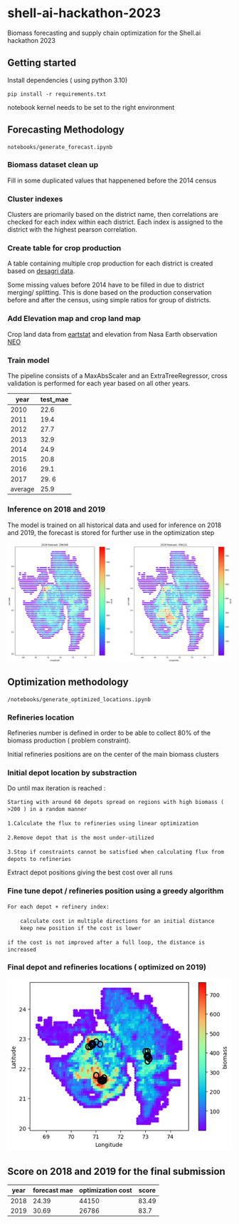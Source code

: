 # shell-ai-hackathon-2023

Biomass forecasting and supply chain optimization for the Shell.ai hackathon 2023


## Getting started

Install dependencies ( using python 3.10)

```
pip install -r requirements.txt
```

notebook kernel needs to be set to the right environment

## Forecasting Methodology

```
notebooks/generate_forecast.ipynb 
```


### Biomass dataset clean up

Fill in some duplicated values that happenened before the 2014 census

### Cluster indexes  

Clusters are priomarily based on the district name, then correlations are checked for each index within each district. Each index is assigned to the district with the highest pearson correlation.

### Create table for crop production  

A table containing multiple crop production for each district is created based on [desagri data](https://data.desagri.gov.in/website/crops-report-major-contributing-district-web).

Some missing values before 2014 have to be filled in due to district merging/ splitting. This is done based on the production conservation before and after the census, using simple ratios for group of districts.

### Add Elevation map and crop land map

Crop land data from [eartstat](http://www.earthstat.org/) and elevation from Nasa Earth observation [NEO](https://neo.gsfc.nasa.gov/dataset_index.php#energy)

### Train model

The pipeline consists of a MaxAbsScaler and an ExtraTreeRegressor, cross validation is performed for each year based on all other years.



| year | test_mae |
|------|----------|
| 2010 | 22.6 |
|2011|19.4|
|2012 |27.7|
|2013 | 32.9|
|2014 |24.9|
|2015 | 20.8|
|2016 |29.1|
|2017 | 29. 6|
| average | 25.9 |


### Inference on 2018 and 2019

The model is trained on all historical data and used for inference on 2018 and 2019, the forecast is stored for further use in the optimization step

![forecast](./docs/forecast_img.PNG)

## Optimization methodology

```
/notebooks/generate_optimized_locations.ipynb 
```

### Refineries location

Refineries number is defined in order to be able to collect 80% of the biomass production ( problem constraint).

Initial refineries positions are on the center of the main biomass clusters

### Initial depot location by substraction

Do until max iteration is reached :
    
    Starting with around 60 depots spread on regions with high biomass ( >200 ) in a random manner

    1.Calculate the flux to refineries using linear optimization 

    2.Remove depot that is the most under-utilized

    3.Stop if constraints cannot be satisfied when calculating flux from depots to refineries

Extract depot positions giving the best cost over all runs

### Fine tune depot / refineries position using a greedy algorithm

    For each depot + refinery index:

        calculate cost in multiple directions for an initial distance
        keep new position if the cost is lower

    if the cost is not improved after a full loop, the distance is increased

### Final depot and refineries locations ( optimized on 2019)

![optimized locations](./docs/optimized_locations_img.PNG)


## Score on 2018 and 2019 for the final submission

| year| forecast mae | optimization cost | score |
|-----|--------------|-------------------|-------|
|2018|24.39|44150|83.49|
|2019|30.69|26786|83.7|